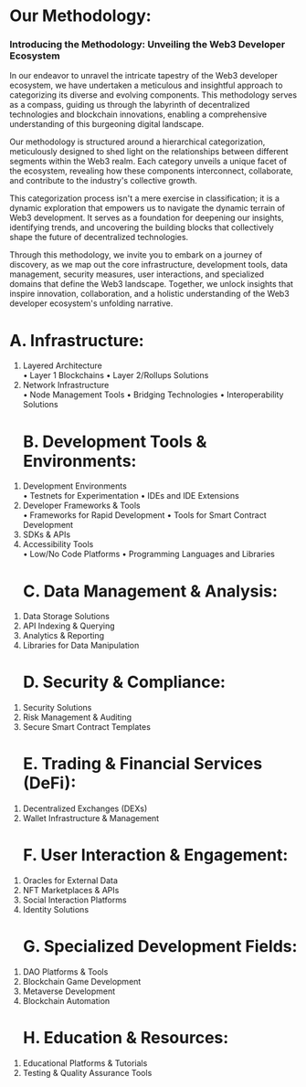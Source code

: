 # Our Methodology:

<h3>Introducing the Methodology: Unveiling the Web3 Developer Ecosystem</h3>

In our endeavor to unravel the intricate tapestry of the Web3 developer ecosystem, we have undertaken a meticulous and insightful approach to categorizing its diverse and evolving components. This methodology serves as a compass, guiding us through the labyrinth of decentralized technologies and blockchain innovations, enabling a comprehensive understanding of this burgeoning digital landscape.

Our methodology is structured around a hierarchical categorization, meticulously designed to shed light on the relationships between different segments within the Web3 realm. Each category unveils a unique facet of the ecosystem, revealing how these components interconnect, collaborate, and contribute to the industry's collective growth.

This categorization process isn't a mere exercise in classification; it is a dynamic exploration that empowers us to navigate the dynamic terrain of Web3 development. It serves as a foundation for deepening our insights, identifying trends, and uncovering the building blocks that collectively shape the future of decentralized technologies.

Through this methodology, we invite you to embark on a journey of discovery, as we map out the core infrastructure, development tools, data management, security measures, user interactions, and specialized domains that define the Web3 landscape. Together, we unlock insights that inspire innovation, collaboration, and a holistic understanding of the Web3 developer ecosystem's unfolding narrative.


# A. Infrastructure:
<ol>
<li>	Layered Architecture </li>
        •	Layer 1 Blockchains
        •	Layer 2/Rollups Solutions
<li>	Network Infrastructure </li>
        •	Node Management Tools
        •	Bridging Technologies
        •	Interoperability Solutions
</ol>

<ol>   

# B. Development Tools & Environments:
<li> Development Environments </li>
        •	Testnets for Experimentation
        •	IDEs and IDE Extensions
<li>	Developer Frameworks & Tools </li>
        •	Frameworks for Rapid Development
        •	Tools for Smart Contract Development
<li>	SDKs & APIs </li>
<li>	Accessibility Tools </li>
        •	Low/No Code Platforms
        •	Programming Languages and Libraries
</ol>

<ol>

# C. Data Management & Analysis:
<li>	Data Storage Solutions </li>
<li>	API Indexing & Querying </li>
<li>	Analytics & Reporting </li>
<li>	Libraries for Data Manipulation </li>
</ol>

<ol>

# D. Security & Compliance:
<li>	Security Solutions </li>
<li>	Risk Management & Auditing </li>
<li>	Secure Smart Contract Templates </li>

</ol>

<ol>

# E. Trading & Financial Services (DeFi):
<li>	Decentralized Exchanges (DEXs) </li>
<li>	Wallet Infrastructure & Management </li>

</ol>

<ol>

# F. User Interaction & Engagement:
<li>	Oracles for External Data </li>
<li>	NFT Marketplaces & APIs </li>
<li>	Social Interaction Platforms </li>
<li>	Identity Solutions </li>

</ol>

<ol>

# G. Specialized Development Fields:
<li>	DAO Platforms & Tools </li>
<li>	Blockchain Game Development </li>
<li>	Metaverse Development </li>
<li>	Blockchain Automation </li>

</ol>

<ol>

# H. Education & Resources:
<li>	Educational Platforms & Tutorials </li>
<li>	Testing & Quality Assurance Tools </li>

</ol>
